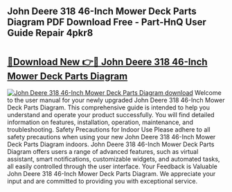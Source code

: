 ## John Deere 318 46-Inch Mower Deck Parts Diagram PDF Download Free - Part-HnQ User Guide Repair 4pkr8

# <h2><a href="http://dfp0yuo.blite.top/?on=John+Deere+318+46-Inch+Mower+Deck+Parts+Diagram">🔗Download New 👉🔴 John Deere 318 46-Inch Mower Deck Parts Diagram</a></h2>

[![John Deere 318 46-Inch Mower Deck Parts Diagram download](https://i.imgur.com/lujVjoI.png)](http://dfp0yuo.blite.top/?on=John+Deere+318+46-Inch+Mower+Deck+Parts+Diagram)
Welcome to the user manual for your newly upgraded John Deere 318 46-Inch Mower Deck Parts Diagram. This comprehensive guide is intended to help you understand and operate your product successfully. You will find detailed information on features, installation, operation, maintenance, and troubleshooting. Safety Precautions for Indoor Use Please adhere to all safety precautions when using your new John Deere 318 46-Inch Mower Deck Parts Diagram indoors. John Deere 318 46-Inch Mower Deck Parts Diagram offers users a range of advanced features, such as virtual assistant, smart notifications, customizable widgets, and automated tasks, all easily controlled through the user interface. Your Feedback is Valuable John Deere 318 46-Inch Mower Deck Parts Diagram. We appreciate your input and are committed to providing you with exceptional service.
